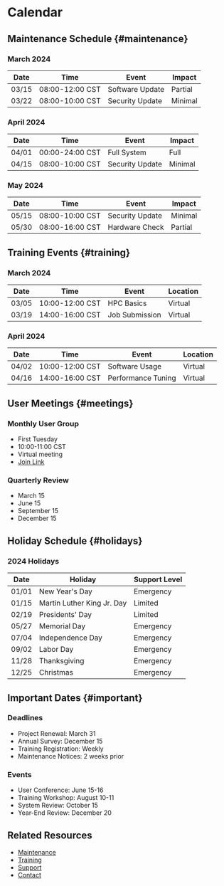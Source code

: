 # Calendar

## Maintenance Schedule {#maintenance}

### March 2024
| Date | Time | Event | Impact |
|------|------|-------|---------|
| 03/15 | 08:00-12:00 CST | Software Update | Partial |
| 03/22 | 08:00-10:00 CST | Security Update | Minimal |

### April 2024
| Date | Time | Event | Impact |
|------|------|-------|---------|
| 04/01 | 00:00-24:00 CST | Full System | Full |
| 04/15 | 08:00-10:00 CST | Security Update | Minimal |

### May 2024
| Date | Time | Event | Impact |
|------|------|-------|---------|
| 05/15 | 08:00-10:00 CST | Security Update | Minimal |
| 05/30 | 08:00-16:00 CST | Hardware Check | Partial |

## Training Events {#training}

### March 2024
| Date | Time | Event | Location |
|------|------|-------|----------|
| 03/05 | 10:00-12:00 CST | HPC Basics | Virtual |
| 03/19 | 14:00-16:00 CST | Job Submission | Virtual |

### April 2024
| Date | Time | Event | Location |
|------|------|-------|----------|
| 04/02 | 10:00-12:00 CST | Software Usage | Virtual |
| 04/16 | 14:00-16:00 CST | Performance Tuning | Virtual |

## User Meetings {#meetings}

### Monthly User Group
- First Tuesday
- 10:00-11:00 CST
- Virtual meeting
- [Join Link](https://repacss.org/meetings)

### Quarterly Review
- March 15
- June 15
- September 15
- December 15

## Holiday Schedule {#holidays}

### 2024 Holidays
| Date | Holiday | Support Level |
|------|---------|---------------|
| 01/01 | New Year's Day | Emergency |
| 01/15 | Martin Luther King Jr. Day | Limited |
| 02/19 | Presidents' Day | Limited |
| 05/27 | Memorial Day | Emergency |
| 07/04 | Independence Day | Emergency |
| 09/02 | Labor Day | Emergency |
| 11/28 | Thanksgiving | Emergency |
| 12/25 | Christmas | Emergency |

## Important Dates {#important}

### Deadlines
- Project Renewal: March 31
- Annual Survey: December 15
- Training Registration: Weekly
- Maintenance Notices: 2 weeks prior

### Events
- User Conference: June 15-16
- Training Workshop: August 10-11
- System Review: October 15
- Year-End Review: December 20

## Related Resources

- [Maintenance](maintenance.md)
- [Training](training.md)
- [Support](support.md)
- [Contact](contact.md) 